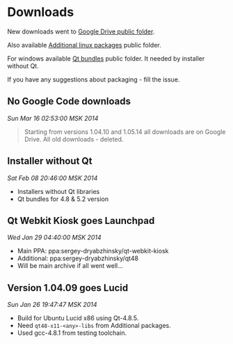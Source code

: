# Downloads #

New downloads went to [Google Drive public folder](https://drive.google.com/folderview?id=0B6CU04AyADvoV19PMlhJSVA2TDQ&usp=sharing).

Also available [Additional linux packages](https://drive.google.com/folderview?id=0B6CU04AyADvoNlRqeExCeXpiUDQ&usp=sharing) public folder.

For windows available [Qt bundles](https://drive.google.com/folderview?id=0B6CU04AyADvoXzUxdW5KeEt5cW8&usp=sharing) public folder.
It needed by installer without Qt.

If you have any suggestions about packaging - fill the issue.

## No Google Code downloads ##
_Sun Mar 16 02:53:00 MSK 2014_

> Starting from versions 1.04.10 and 1.05.14 all downloads are on Google Drive.
> All old downloads - deleted.

## Installer without Qt ##
_Sat Feb 08 20:46:00 MSK 2014_

  * Installers without Qt libraries
  * Qt bundles for 4.8 & 5.2 version

## Qt Webkit Kiosk goes Launchpad ##
_Wed Jan 29 04:40:00 MSK 2014_

  * Main PPA: ppa:sergey-dryabzhinsky/qt-webkit-kiosk
  * Additional: ppa:sergey-dryabzhinsky/qt48
  * Will be main archive if all went well...

## Version 1.04.09 goes Lucid ##
_Sun Jan 26 19:47:47 MSK 2014_

  * Build for Ubuntu Lucid x86 using Qt-4.8.5.
  * Need `qt48-x11-<any>-libs` from Additional packages.
  * Used gcc-4.8.1 from testing toolchain.